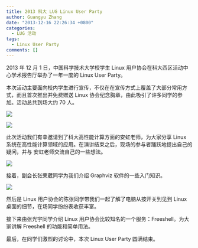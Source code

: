 ```yaml
---
title: 2013 科大 LUG Linux User Party
author: Guangyu Zhang
date: "2013-12-16 22:26:34 +0800"
categories:
  - LUG 活动
tags:
  - Linux User Party
comments: []
---
```


2013 年 12 月 1 日，中国科学技术大学校学生 Linux 用户协会在科大西区活动中心学术报告厅举办了一年一度的 Linux User Party。

本次活动主要面向校内学生进行宣传，不仅在在宣传方式上覆盖了大部分常用方式，而且首次推出并免费赠送 Linux 协会纪念胸章，由此吸引了许多同学的参加。活动总共到场大约 70 人。

![](https://ftp.lug.ustc.edu.cn/wp-content/uploads/2013/12/1385883164960.jpg)

![](https://ftp.lug.ustc.edu.cn/wp-content/uploads/2013/12/IMG_20131130_025622.jpg)

此次活动我们有幸邀请到了科大高性能计算方面的安虹老师，为大家分享 Linux 系统在高性能计算领域的应用。在演讲结束之后，现场的参与者踊跃地提出自己的疑问，并与 安虹老师交流自己的一些想法。

![](https://ftp.lug.ustc.edu.cn/wp-content/uploads/2013/12/IMG_20131201_143832.jpg)

接着，副会长张荣葳同学为我们介绍 Graphviz 软件的一些入门知识。

![](https://ftp.lug.ustc.edu.cn/wp-content/uploads/2013/12/IMG_20131201_161634.jpg)

然后是 Linux 用户协会的陈张同学带我们一起了解了电脑从按开关到见到 Linux 桌面的细节，在场同学纷纷表收获丰富。

接下来由张光宇同学介绍 Linux 用户协会比较知名的一个服务：Freeshell。为大家讲解 Freeshell 的功能和简单用法。

最后，在同学们激烈的讨论中，本次 Linux User Party 圆满结束。
